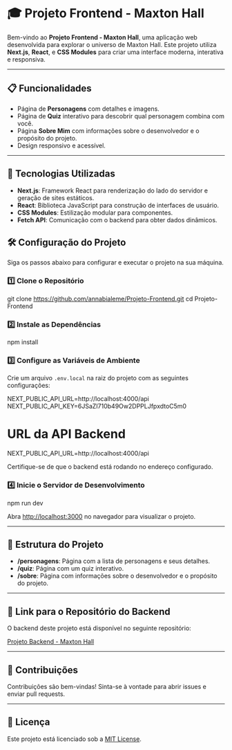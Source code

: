 # 🎓 Projeto Frontend - Maxton Hall

Bem-vindo ao **Projeto Frontend - Maxton Hall**, uma aplicação web desenvolvida para explorar o universo de Maxton Hall. Este projeto utiliza **Next.js**, **React**, e **CSS Modules** para criar uma interface moderna, interativa e responsiva.

---

## 📋 Funcionalidades

- Página de **Personagens** com detalhes e imagens.
- Página de **Quiz** interativo para descobrir qual personagem combina com você.
- Página **Sobre Mim** com informações sobre o desenvolvedor e o propósito do projeto.
- Design responsivo e acessível.

---

## 🚀 Tecnologias Utilizadas

- **Next.js**: Framework React para renderização do lado do servidor e geração de sites estáticos.
- **React**: Biblioteca JavaScript para construção de interfaces de usuário.
- **CSS Modules**: Estilização modular para componentes.
- **Fetch API**: Comunicação com o backend para obter dados dinâmicos.


## 🛠️ Configuração do Projeto

Siga os passos abaixo para configurar e executar o projeto na sua máquina.

### 1️⃣ Clone o Repositório


git clone https://github.com/annabialeme/Projeto-Frontend.git
cd Projeto-Frontend


### 2️⃣ Instale as Dependências


npm install


### 3️⃣ Configure as Variáveis de Ambiente

Crie um arquivo `.env.local` na raiz do projeto com as seguintes configurações:

NEXT_PUBLIC_API_URL=http://localhost:4000/api
NEXT_PUBLIC_API_KEY=6JSaZI710b49Ow2DPPLJfpxdtoC5m0


# URL da API Backend
NEXT_PUBLIC_API_URL=http://localhost:4000/api


Certifique-se de que o backend está rodando no endereço configurado.

### 4️⃣ Inicie o Servidor de Desenvolvimento

npm run dev


Abra [http://localhost:3000](http://localhost:3000) no navegador para visualizar o projeto.

---

## 🌟 Estrutura do Projeto

- **/personagens**: Página com a lista de personagens e seus detalhes.
- **/quiz**: Página com um quiz interativo.
- **/sobre**: Página com informações sobre o desenvolvedor e o propósito do projeto.

---

## 🔗 Link para o Repositório do Backend

O backend deste projeto está disponível no seguinte repositório:

[Projeto Backend - Maxton Hall](https://github.com/annabialeme/Projeto-Backend)

---


## 🤝 Contribuições

Contribuições são bem-vindas! Sinta-se à vontade para abrir issues e enviar pull requests.

---

## 📄 Licença

Este projeto está licenciado sob a [MIT License](LICENSE).
